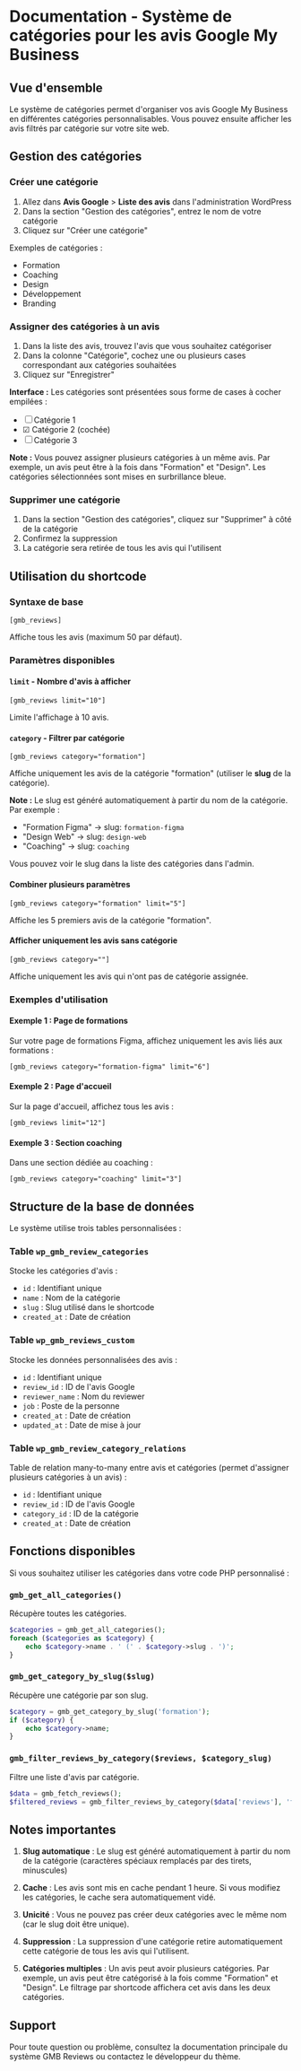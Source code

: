 # Documentation - Système de catégories pour les avis Google My Business

## Vue d'ensemble

Le système de catégories permet d'organiser vos avis Google My Business en différentes catégories personnalisables. Vous pouvez ensuite afficher les avis filtrés par catégorie sur votre site web.

## Gestion des catégories

### Créer une catégorie

1. Allez dans **Avis Google** > **Liste des avis** dans l'administration WordPress
2. Dans la section "Gestion des catégories", entrez le nom de votre catégorie
3. Cliquez sur "Créer une catégorie"

Exemples de catégories :
- Formation
- Coaching
- Design
- Développement
- Branding

### Assigner des catégories à un avis

1. Dans la liste des avis, trouvez l'avis que vous souhaitez catégoriser
2. Dans la colonne "Catégorie", cochez une ou plusieurs cases correspondant aux catégories souhaitées
3. Cliquez sur "Enregistrer"

**Interface :** Les catégories sont présentées sous forme de cases à cocher empilées :
- ☐ Catégorie 1
- ☑ Catégorie 2 (cochée)
- ☐ Catégorie 3

**Note :** Vous pouvez assigner plusieurs catégories à un même avis. Par exemple, un avis peut être à la fois dans "Formation" et "Design". Les catégories sélectionnées sont mises en surbrillance bleue.

### Supprimer une catégorie

1. Dans la section "Gestion des catégories", cliquez sur "Supprimer" à côté de la catégorie
2. Confirmez la suppression
3. La catégorie sera retirée de tous les avis qui l'utilisent

## Utilisation du shortcode

### Syntaxe de base

```
[gmb_reviews]
```

Affiche tous les avis (maximum 50 par défaut).

### Paramètres disponibles

#### `limit` - Nombre d'avis à afficher

```
[gmb_reviews limit="10"]
```

Limite l'affichage à 10 avis.

#### `category` - Filtrer par catégorie

```
[gmb_reviews category="formation"]
```

Affiche uniquement les avis de la catégorie "formation" (utiliser le **slug** de la catégorie).

**Note :** Le slug est généré automatiquement à partir du nom de la catégorie. Par exemple :
- "Formation Figma" → slug: `formation-figma`
- "Design Web" → slug: `design-web`
- "Coaching" → slug: `coaching`

Vous pouvez voir le slug dans la liste des catégories dans l'admin.

#### Combiner plusieurs paramètres

```
[gmb_reviews category="formation" limit="5"]
```

Affiche les 5 premiers avis de la catégorie "formation".

#### Afficher uniquement les avis sans catégorie

```
[gmb_reviews category=""]
```

Affiche uniquement les avis qui n'ont pas de catégorie assignée.

### Exemples d'utilisation

#### Exemple 1 : Page de formations

Sur votre page de formations Figma, affichez uniquement les avis liés aux formations :

```
[gmb_reviews category="formation-figma" limit="6"]
```

#### Exemple 2 : Page d'accueil

Sur la page d'accueil, affichez tous les avis :

```
[gmb_reviews limit="12"]
```

#### Exemple 3 : Section coaching

Dans une section dédiée au coaching :

```
[gmb_reviews category="coaching" limit="3"]
```

## Structure de la base de données

Le système utilise trois tables personnalisées :

### Table `wp_gmb_review_categories`

Stocke les catégories d'avis :
- `id` : Identifiant unique
- `name` : Nom de la catégorie
- `slug` : Slug utilisé dans le shortcode
- `created_at` : Date de création

### Table `wp_gmb_reviews_custom`

Stocke les données personnalisées des avis :
- `id` : Identifiant unique
- `review_id` : ID de l'avis Google
- `reviewer_name` : Nom du reviewer
- `job` : Poste de la personne
- `created_at` : Date de création
- `updated_at` : Date de mise à jour

### Table `wp_gmb_review_category_relations`

Table de relation many-to-many entre avis et catégories (permet d'assigner plusieurs catégories à un avis) :
- `id` : Identifiant unique
- `review_id` : ID de l'avis Google
- `category_id` : ID de la catégorie
- `created_at` : Date de création

## Fonctions disponibles

Si vous souhaitez utiliser les catégories dans votre code PHP personnalisé :

### `gmb_get_all_categories()`

Récupère toutes les catégories.

```php
$categories = gmb_get_all_categories();
foreach ($categories as $category) {
    echo $category->name . ' (' . $category->slug . ')';
}
```

### `gmb_get_category_by_slug($slug)`

Récupère une catégorie par son slug.

```php
$category = gmb_get_category_by_slug('formation');
if ($category) {
    echo $category->name;
}
```

### `gmb_filter_reviews_by_category($reviews, $category_slug)`

Filtre une liste d'avis par catégorie.

```php
$data = gmb_fetch_reviews();
$filtered_reviews = gmb_filter_reviews_by_category($data['reviews'], 'formation');
```

## Notes importantes

1. **Slug automatique** : Le slug est généré automatiquement à partir du nom de la catégorie (caractères spéciaux remplacés par des tirets, minuscules)

2. **Cache** : Les avis sont mis en cache pendant 1 heure. Si vous modifiez les catégories, le cache sera automatiquement vidé.

3. **Unicité** : Vous ne pouvez pas créer deux catégories avec le même nom (car le slug doit être unique).

4. **Suppression** : La suppression d'une catégorie retire automatiquement cette catégorie de tous les avis qui l'utilisent.

5. **Catégories multiples** : Un avis peut avoir plusieurs catégories. Par exemple, un avis peut être catégorisé à la fois comme "Formation" et "Design". Le filtrage par shortcode affichera cet avis dans les deux catégories.

## Support

Pour toute question ou problème, consultez la documentation principale du système GMB Reviews ou contactez le développeur du thème.
